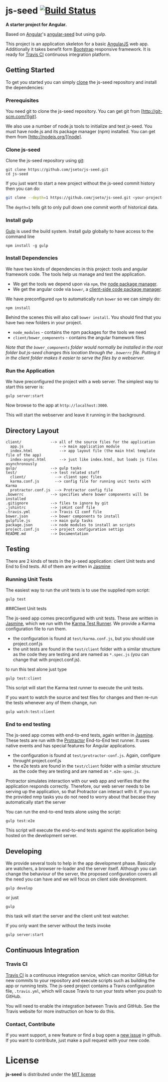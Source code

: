js-seed [![Build Status](https://travis-ci.org/jseto/js-seed.svg?branch=master)](https://travis-ci.org/jseto/js-seed)
============

__A starter project for Angular.__

Based on [Angular][angular]'s [angular-seed](http://github.com/angular/angular-seed)  but using gulp.
    
This project is an application skeleton for a basic [AngularJS](http://angularjs.org/) web app. Additionally it takes benefit form [Bootstrap][bootstrap] responsive framework. It is ready for [Travis CI][travis] continuous integration platform.

## Getting Started

To get you started you can simply [clone](http://github.com/jseto/js-seed) the js-seed repository and install the dependencies:

### Prerequisites

You need git to clone the js-seed repository. You can get git from
[http://git-scm.com/][git].

We also use a number of node.js tools to initialize and test js-seed. You must have node.js and
its package manager (npm) installed.  You can get them from [http://nodejs.org/][node].

### Clone js-seed

Clone the js-seed repository using [git][git]:

```
git clone https://github.com/jseto/js-seed.git
cd js-seed
```

If you just want to start a new project without the js-seed commit history then you can do:

```bash
git clone --depth=1 https://github.com/jseto/js-seed.git <your-project-name>
```

The `depth=1` tells git to only pull down one commit worth of historical data.

### Install gulp

[Gulp][gulp] is used the build system. Install gulp globally to have access to the command line

```
npm install -g gulp
```

### Install Dependencies

We have two kinds of dependencies in this project: tools and angular framework code.  The tools help
us manage and test the application.

* We get the tools we depend upon via `npm`, the [node package manager][npm].
* We get the angular code via `bower`, a [client-side code package manager][bower].

We have preconfigured `npm` to automatically run `bower` so we can simply do:

```
npm install
```

Behind the scenes this will also call `bower install`.  You should find that you have two new
folders in your project.

* `node_modules` - contains the npm packages for the tools we need
* `client/bower_components` - contains the angular framework files

*Note that the `bower_components` folder would normally be installed in the root folder but
js-seed changes this location through the `.bowerrc` file.  Putting it in the client folder makes
it easier to serve the files by a webserver.*

### Run the Application

We have preconfigured the project with a web server.  The simplest way to start
this server is:

```
gulp server:start
```

Now browse to the app at `http://localhost:3000`.

This will start the webserver and leave it running in the background. 

## Directory Layout

```
client/             --> all of the source files for the application
  app.js                --> main application module
  index.html            --> app layout file (the main html template file of the app)
  index-async.html      --> just like index.html, but loads js files asynchronously
gulp/               --> gulp tasks
test/               --> test related stuff
  client/             --> client spec files
  karma.conf.js       --> config file for running unit tests with Karma
  protractor.conf.js  --> Protractor config file
.bowerrc            --> specifies where bower components will be installed
.gitignore          --> files to ignore by git
.jshintrc           --> jsHint conf file
.travis.yml         --> Travis CI conf file
bower.json          --> bower components to install
gulpfile.js         --> main gulp tasks
package.json        --> node modules to install an scripts
project.conf.js     --> project configuration settigs
README.md           --> Documentation
```

## Testing

There are 2 kinds of tests in the js-seed application: client Unit tests and End to End tests.
All of them are written in [Jasmine][jasmine]

### Running Unit Tests

The easiest way to run the unit tests is to use the supplied npm script:

```
gulp test
```

###Client Unit tests

The js-seed app comes preconfigured with unit tests. These are written in
[Jasmine][jasmine], which we run with the [Karma Test Runner][karma]. We provide a Karma
configuration file to run them.

* the configuration is found at `test/karma.conf.js`, but you should use project.conf.js 
* the unit tests are found in the `test/client` folder with a similar structure as the code they are testing and are named as `*.spec.js` (you can change that with project.conf.js).

to run this test alone just type

```
gulp test:client
```

This script will start the Karma test runner to execute the unit tests.

If you want to watch the source and test files for changes and then re-run the tests whenever any of them change, run 

```
gulp watch:test:client
```

### End to end testing

The js-seed app comes with end-to-end tests, again written in [Jasmine][jasmine]. These tests
are run with the [Protractor][protractor] End-to-End test runner.  It uses native events and has
special features for Angular applications.

* the configuration is found at `test/protractor-conf.js`. Again, configure throught project.conf.js
* the e2e tests are found in the `test/client` folder with a similar structure as the code they are testing and are named as `*.e2e-spec.js`.

Protractor simulates interaction with our web app and verifies that the application responds
correctly. Therefore, our web server needs to be serving up the application, so that Protractor
can interact with it. If you run the provided nmp tasks you do not need to worry about that becase they automatically start the server

You can run the end-to-end tests alone using the script:

```
gulp test:e2e
```

This script will execute the end-to-end tests against the application being hosted on the
development server.

## Developing

We provide several tools to help in the app development phase. Basically are watchers, a browser re-loader and the server itself.
Although you can change the behaviour of the server, the proposed configuration covers all the need you can have and we will focus on client side development. 

```
gulp develop
```

or just 

```
gulp
```

this task will start the server and the client unit test watcher.

If you only want the server without the tests invoke

```
gulp server:start
```

## Continuous Integration

### Travis CI

[Travis CI][travis] is a continuous integration service, which can monitor GitHub for new commits
to your repository and execute scripts such as building the app or running tests. The js-seed
project contains a Travis configuration file, `.travis.yml`, which will cause Travis to run your
tests when you push to GitHub.

You will need to enable the integration between Travis and GitHub. See the Travis website for more
instruction on how to do this.

### Contact, Contribute

If you want support, a new feature or find a bug open a [new issue](https://github.com/jseto/js-seed/issues) in github.
If you want to contribute, just make a pull request with your new code.

# License

__js-seed__ is distributed under the [MIT license](http://opensource.org/licenses/MIT)


[git]: http://git-scm.com/
[bower]: http://bower.io
[npm]: https://www.npmjs.org/
[node]: http://nodejs.org
[protractor]: https://github.com/angular/protractor
[jasmine]: http://jasmine.github.io
[karma]: http://karma-runner.github.io
[travis]: http://travis-ci.org/
[loopback]: http://loopback.io/
[angular]: http://angularjs.org
[passport]: http://passportjs.org/
[bootstrap]: http://getbootstrap.com/
[fontawesome]: http://fortawesome.github.io/Font-Awesome/
[heroku]: http://heroku.com
[less]: http://lesscss.org
[jslib]: http://github.com/jseto/jsLib
[jasmine-node]: http://github.com/mhevery/jasmine-node
[instant]: http://github.com/fgnass/instant
[gulp]: http://gulpjs.com/